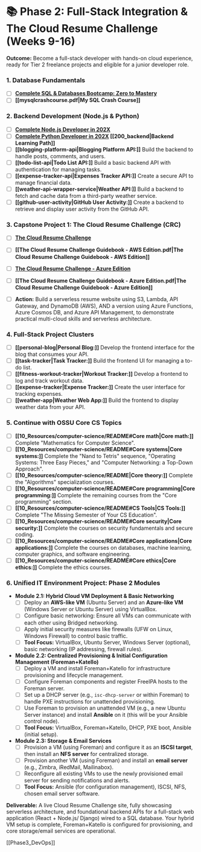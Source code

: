 # 📚 Phase 2: Full-Stack Integration & The Cloud Resume Challenge (Weeks 9-16)

**Outcome:** Become a full-stack developer with hands-on cloud experience, ready for Tier 2 freelance projects and eligible for a junior developer role.

### 1. Database Fundamentals

* [ ] **[Complete SQL & Databases Bootcamp: Zero to Mastery](https://www.udemy.com/course/complete-sql-databases-bootcamp-zero-to-mastery/)**
* [ ] **[[mysqlcrashcourse.pdf|My SQL Crash Course]]**

### 2. Backend Development (Node.js & Python)

* [ ] **[Complete Node.js Developer in 202X](https://www.udemy.com/course/complete-nodejs-developer-zero-to-mastery/)**
* [ ] **[Complete Python Developer in 202X](https://www.udemy.com/course/complete-python-developer-zero-to-mastery/) [[200_backend|Backend Learning Path]]**
* [ ] **[[blogging-platform-api|Blogging Platform API:]]** Build the backend to handle posts, comments, and users.
* [ ] **[[todo-list-api|Todo List API:]]** Build a basic backend API with authentication for managing tasks.
* [ ] **[[expense-tracker-api|Expenses Tracker API:]]** Create a secure API to manage financial data.
* [ ] **[[weather-api-wrapper-service|Weather API:]]** Build a backend to fetch and cache data from a third-party weather service.
* [ ] **[[github-user-activity|GitHub User Activity:]]** Create a backend to retrieve and display user activity from the GitHub API.

### 3. Capstone Project 1: The Cloud Resume Challenge (CRC)

* [ ] **[The Cloud Resume Challenge](https://cloudresumechallenge.dev/docs/the-challenge/aws/)**
* [ ] **[[The Cloud Resume Challenge Guidebook - AWS Edition.pdf|The Cloud Resume Challenge Guidebook - AWS Edition]]**
* [ ] **[The Cloud Resume Challenge - Azure Edition](https://cloudresumechallenge.dev/docs/the-challenge/azure/)** 
* [ ] **[[The Cloud Resume Challenge Guidebook - Azure Edition.pdf|The Cloud Resume Challenge Guidebook - Azure Edition]]**
* [ ] **Action:** Build a serverless resume website using S3, Lambda, API Gateway, and DynamoDB (AWS), AND a version using Azure Functions, Azure Cosmos DB, and Azure API Management, to demonstrate practical multi-cloud skills and serverless architecture.


### 4. Full-Stack Project Clusters

* [ ] **[[personal-blog|Personal Blog:]]** Develop the frontend interface for the blog that consumes your API.
* [ ] **[[task-tracker|Task Tracker:]]** Build the frontend UI for managing a to-do list.
* [ ] **[[fitness-workout-tracker|Workout Tracker:]]** Develop a frontend to log and track workout data.
* [ ] **[[expense-tracker|Expense Tracker:]]** Create the user interface for tracking expenses.
* [ ] **[[weather-app|Weather Web App:]]** Build the frontend to display weather data from your API.

### 5. Continue with OSSU Core CS Topics

* [ ] **[[10_Resources/computer-science/README#Core math|Core math:]]** Complete "Mathematics for Computer Science".
* [ ] **[[10_Resources/computer-science/README#Core systems|Core systems:]]** Complete the "Nand to Tetris" sequence, "Operating Systems: Three Easy Pieces," and "Computer Networking: a Top-Down Approach".
* [ ] **[[10_Resources/computer-science/README|Core theory:]]** Complete the "Algorithms" specialization courses.
* [ ] **[[10_Resources/computer-science/README#Core programming|Core programming:]]** Complete the remaining courses from the "Core programming" section.
* [ ] **[[10_Resources/computer-science/README#CS Tools|CS Tools:]]** Complete "The Missing Semester of Your CS Education".
* [ ] **[[10_Resources/computer-science/README#Core security|Core security:]]** Complete the courses on security fundamentals and secure coding.
* [ ] **[[10_Resources/computer-science/README#Core applications|Core applications:]]** Complete the courses on databases, machine learning, computer graphics, and software engineering.
* [ ] **[[10_Resources/computer-science/README#Core ethics|Core ethics:]]** Complete the ethics courses.

### 6. Unified IT Environment Project: Phase 2 Modules

* **Module 2.1: Hybrid Cloud VM Deployment & Basic Networking**
    * [ ] Deploy an **AWS-like VM** (Ubuntu Server) and an **Azure-like VM** (Windows Server or Ubuntu Server) using VirtualBox.
    * [ ] Configure basic networking: Ensure all VMs can communicate with each other using Bridged networking.
    * [ ] Apply initial security measures like firewalls (UFW on Linux, Windows Firewall) to control basic traffic.
    * [ ] **Tool Focus:** VirtualBox, Ubuntu Server, Windows Server (optional), basic networking (IP addressing, firewall rules).
* **Module 2.2: Centralized Provisioning & Initial Configuration Management (Foreman+Katello)**
    * [ ] Deploy a VM and install Foreman+Katello for infrastructure provisioning and lifecycle management.
    * [ ] Configure Foreman components and register FreeIPA hosts to the Foreman server.
    * [ ] Set up a DHCP server (e.g., `isc-dhcp-server` or within Foreman) to handle PXE instructions for unattended provisioning.
    * [ ] Use Foreman to provision an unattended VM (e.g., a new Ubuntu Server instance) and install **Ansible** on it (this will be your Ansible control node).
    * [ ] **Tool Focus:** VirtualBox, Foreman+Katello, DHCP, PXE boot, Ansible (initial setup).
* **Module 2.3: Storage & Email Services**
    * [ ] Provision a VM (using Foreman) and configure it as an **ISCSI target**, then install an **NFS server** for centralized storage.
    * [ ] Provision another VM (using Foreman) and install an **email server** (e.g., Zimbra, iRedMail, Mailinabox).
    * [ ] Reconfigure all existing VMs to use the newly provisioned email server for sending notifications and alerts.
    * [ ] **Tool Focus:** Ansible (for configuration management), ISCSI, NFS, chosen email server software.

**Deliverable:** A live Cloud Resume Challenge site, fully showcasing serverless architecture, and foundational backend APIs for a full-stack web application (React + Node.js/ Django) wired to a SQL database. Your hybrid VM setup is complete, Foreman+Katello is configured for provisioning, and core storage/email services are operational.

[[Phase3_DevOps]]
